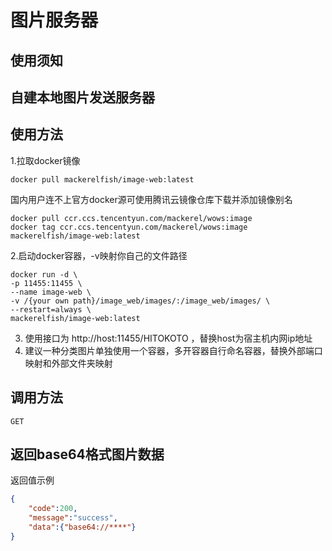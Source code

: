# 图片服务器

## 使用须知
## 自建本地图片发送服务器

## 使用方法

1.拉取docker镜像
```
docker pull mackerelfish/image-web:latest
```
国内用户连不上官方docker源可使用腾讯云镜像仓库下载并添加镜像别名
```
docker pull ccr.ccs.tencentyun.com/mackerel/wows:image
docker tag ccr.ccs.tencentyun.com/mackerel/wows:image mackerelfish/image-web:latest
```
2.启动docker容器，-v映射你自己的文件路径
```
docker run -d \
-p 11455:11455 \
--name image-web \
-v /{your own path}/image_web/images/:/image_web/images/ \
--restart=always \
mackerelfish/image-web:latest
```
3. 使用接口为 http://host:11455/HITOKOTO ，替换host为宿主机内网ip地址
4. 建议一种分类图片单独使用一个容器，多开容器自行命名容器，替换外部端口映射和外部文件夹映射

## 调用方法
`GET`

## 返回base64格式图片数据

返回值示例
```json
{
    "code":200,
    "message":"success",
    "data":{"base64://****"}
}
```
